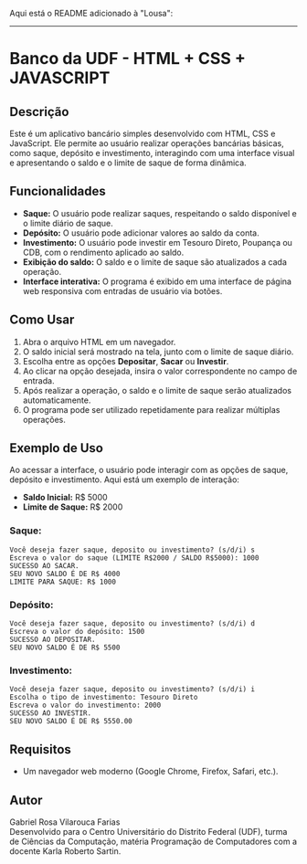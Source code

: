 Aqui está o README adicionado à "Lousa":

---

# Banco da UDF - HTML + CSS + JAVASCRIPT

## Descrição
Este é um aplicativo bancário simples desenvolvido com HTML, CSS e JavaScript. Ele permite ao usuário realizar operações bancárias básicas, como saque, depósito e investimento, interagindo com uma interface visual e apresentando o saldo e o limite de saque de forma dinâmica.

## Funcionalidades
- **Saque:** O usuário pode realizar saques, respeitando o saldo disponível e o limite diário de saque.
- **Depósito:** O usuário pode adicionar valores ao saldo da conta.
- **Investimento:** O usuário pode investir em Tesouro Direto, Poupança ou CDB, com o rendimento aplicado ao saldo.
- **Exibição do saldo:** O saldo e o limite de saque são atualizados a cada operação.
- **Interface interativa:** O programa é exibido em uma interface de página web responsiva com entradas de usuário via botões.

## Como Usar
1. Abra o arquivo HTML em um navegador.
2. O saldo inicial será mostrado na tela, junto com o limite de saque diário.
3. Escolha entre as opções **Depositar**, **Sacar** ou **Investir**.
4. Ao clicar na opção desejada, insira o valor correspondente no campo de entrada.
5. Após realizar a operação, o saldo e o limite de saque serão atualizados automaticamente.
6. O programa pode ser utilizado repetidamente para realizar múltiplas operações.

## Exemplo de Uso

Ao acessar a interface, o usuário pode interagir com as opções de saque, depósito e investimento. Aqui está um exemplo de interação:

- **Saldo Inicial:** R$ 5000
- **Limite de Saque:** R$ 2000

### Saque:
```
Você deseja fazer saque, deposito ou investimento? (s/d/i) s
Escreva o valor do saque (LIMITE R$2000 / SALDO R$5000): 1000
SUCESSO AO SACAR.
SEU NOVO SALDO É DE R$ 4000
LIMITE PARA SAQUE: R$ 1000
```

### Depósito:
```
Você deseja fazer saque, deposito ou investimento? (s/d/i) d
Escreva o valor do depósito: 1500
SUCESSO AO DEPOSITAR.
SEU NOVO SALDO É DE R$ 5500
```

### Investimento:
```
Você deseja fazer saque, deposito ou investimento? (s/d/i) i
Escolha o tipo de investimento: Tesouro Direto
Escreva o valor do investimento: 2000
SUCESSO AO INVESTIR.
SEU NOVO SALDO É DE R$ 5550.00
```

## Requisitos
- Um navegador web moderno (Google Chrome, Firefox, Safari, etc.).

## Autor
Gabriel Rosa Vilarouca Farias  
Desenvolvido para o Centro Universitário do Distrito Federal (UDF), turma de Ciências da Computação, matéria Programação de Computadores com a docente Karla Roberto Sartin.

